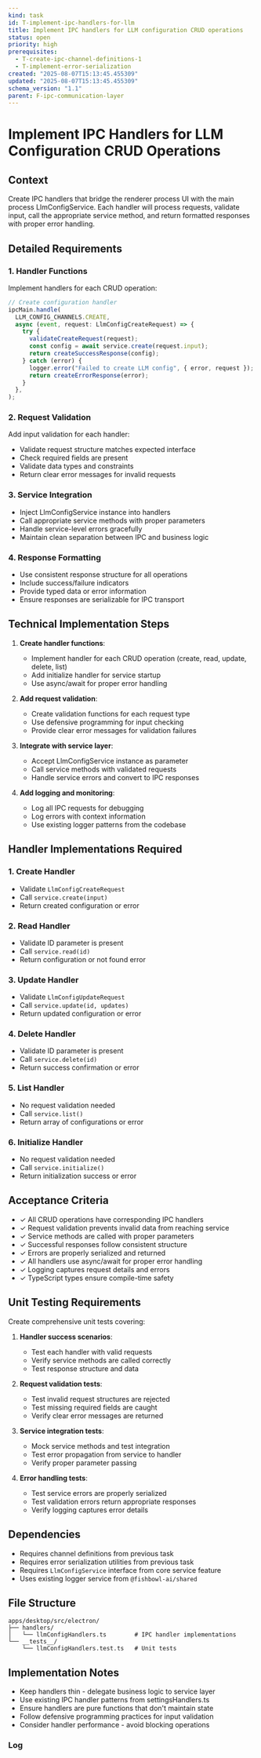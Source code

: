 ```yaml
---
kind: task
id: T-implement-ipc-handlers-for-llm
title: Implement IPC handlers for LLM configuration CRUD operations
status: open
priority: high
prerequisites:
  - T-create-ipc-channel-definitions-1
  - T-implement-error-serialization
created: "2025-08-07T15:13:45.455309"
updated: "2025-08-07T15:13:45.455309"
schema_version: "1.1"
parent: F-ipc-communication-layer
---
```


# Implement IPC Handlers for LLM Configuration CRUD Operations

## Context

Create IPC handlers that bridge the renderer process UI with the main process LlmConfigService. Each handler will process requests, validate input, call the appropriate service method, and return formatted responses with proper error handling.

## Detailed Requirements

### 1. Handler Functions

Implement handlers for each CRUD operation:

```typescript
// Create configuration handler
ipcMain.handle(
  LLM_CONFIG_CHANNELS.CREATE,
  async (event, request: LlmConfigCreateRequest) => {
    try {
      validateCreateRequest(request);
      const config = await service.create(request.input);
      return createSuccessResponse(config);
    } catch (error) {
      logger.error("Failed to create LLM config", { error, request });
      return createErrorResponse(error);
    }
  },
);
```

### 2. Request Validation

Add input validation for each handler:

- Validate request structure matches expected interface
- Check required fields are present
- Validate data types and constraints
- Return clear error messages for invalid requests

### 3. Service Integration

- Inject LlmConfigService instance into handlers
- Call appropriate service methods with proper parameters
- Handle service-level errors gracefully
- Maintain clean separation between IPC and business logic

### 4. Response Formatting

- Use consistent response structure for all operations
- Include success/failure indicators
- Provide typed data or error information
- Ensure responses are serializable for IPC transport

## Technical Implementation Steps

1. **Create handler functions**:
   - Implement handler for each CRUD operation (create, read, update, delete, list)
   - Add initialize handler for service startup
   - Use async/await for proper error handling

2. **Add request validation**:
   - Create validation functions for each request type
   - Use defensive programming for input checking
   - Provide clear error messages for validation failures

3. **Integrate with service layer**:
   - Accept LlmConfigService instance as parameter
   - Call service methods with validated requests
   - Handle service errors and convert to IPC responses

4. **Add logging and monitoring**:
   - Log all IPC requests for debugging
   - Log errors with context information
   - Use existing logger patterns from the codebase

## Handler Implementations Required

### 1. Create Handler

- Validate `LlmConfigCreateRequest`
- Call `service.create(input)`
- Return created configuration or error

### 2. Read Handler

- Validate ID parameter is present
- Call `service.read(id)`
- Return configuration or not found error

### 3. Update Handler

- Validate `LlmConfigUpdateRequest`
- Call `service.update(id, updates)`
- Return updated configuration or error

### 4. Delete Handler

- Validate ID parameter is present
- Call `service.delete(id)`
- Return success confirmation or error

### 5. List Handler

- No request validation needed
- Call `service.list()`
- Return array of configurations or error

### 6. Initialize Handler

- No request validation needed
- Call `service.initialize()`
- Return initialization success or error

## Acceptance Criteria

- ✓ All CRUD operations have corresponding IPC handlers
- ✓ Request validation prevents invalid data from reaching service
- ✓ Service methods are called with proper parameters
- ✓ Successful responses follow consistent structure
- ✓ Errors are properly serialized and returned
- ✓ All handlers use async/await for proper error handling
- ✓ Logging captures request details and errors
- ✓ TypeScript types ensure compile-time safety

## Unit Testing Requirements

Create comprehensive unit tests covering:

1. **Handler success scenarios**:
   - Test each handler with valid requests
   - Verify service methods are called correctly
   - Test response structure and data

2. **Request validation tests**:
   - Test invalid request structures are rejected
   - Test missing required fields are caught
   - Verify clear error messages are returned

3. **Service integration tests**:
   - Mock service methods and test integration
   - Test error propagation from service to handler
   - Verify proper parameter passing

4. **Error handling tests**:
   - Test service errors are properly serialized
   - Test validation errors return appropriate responses
   - Verify logging captures error details

## Dependencies

- Requires channel definitions from previous task
- Requires error serialization utilities from previous task
- Requires `LlmConfigService` interface from core service feature
- Uses existing logger service from `@fishbowl-ai/shared`

## File Structure

```
apps/desktop/src/electron/
├── handlers/
│   └── llmConfigHandlers.ts        # IPC handler implementations
└── __tests__/
    └── llmConfigHandlers.test.ts   # Unit tests
```

## Implementation Notes

- Keep handlers thin - delegate business logic to service layer
- Use existing IPC handler patterns from settingsHandlers.ts
- Ensure handlers are pure functions that don't maintain state
- Follow defensive programming practices for input validation
- Consider handler performance - avoid blocking operations

### Log
